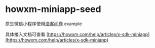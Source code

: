 # howxm-miniapp-seed
原生微信小程序使用[浩客问卷](https://howxm.com/) example

具体接入文档可查看 [https://howxm.com/help/articles/x-sdk-miniapp](https://howxm.com/help/articles/x-sdk-miniapp)

